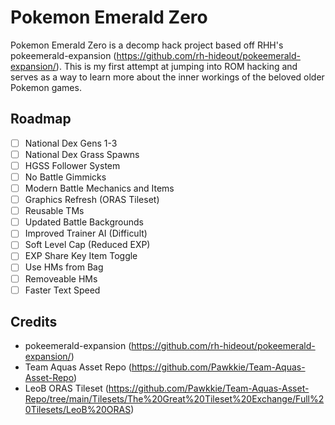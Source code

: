 # Pokemon Emerald Zero

Pokemon Emerald Zero is a decomp hack project based off RHH's pokeemerald-expansion (https://github.com/rh-hideout/pokeemerald-expansion/). This is my first attempt at jumping into ROM hacking and serves as a way to learn more about the inner workings of the beloved older Pokemon games.

## Roadmap
- [ ] National Dex Gens 1-3
- [ ] National Dex Grass Spawns
- [ ] HGSS Follower System
- [ ] No Battle Gimmicks
- [ ] Modern Battle Mechanics and Items
- [ ] Graphics Refresh (ORAS Tileset)
- [ ] Reusable TMs
- [ ] Updated Battle Backgrounds
- [ ] Improved Trainer AI (Difficult)
- [ ] Soft Level Cap (Reduced EXP)
- [ ] EXP Share Key Item Toggle
- [ ] Use HMs from Bag
- [ ] Removeable HMs
- [ ] Faster Text Speed

## Credits
- pokeemerald-expansion (https://github.com/rh-hideout/pokeemerald-expansion/)
- Team Aquas Asset Repo (https://github.com/Pawkkie/Team-Aquas-Asset-Repo)
- LeoB ORAS Tileset (https://github.com/Pawkkie/Team-Aquas-Asset-Repo/tree/main/Tilesets/The%20Great%20Tileset%20Exchange/Full%20Tilesets/LeoB%20ORAS)